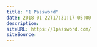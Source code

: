 ```yaml
---
title: "1 Password"
date: 2018-01-22T17:31:17-05:00
description:
siteURL: https://1password.com/
siteSource:
---
```

